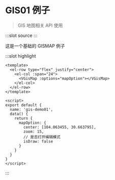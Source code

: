 # GIS01 例子

> GIS 地图相关 API 使用

<demo-block>
:::slot source
<gis-map1></gis-map1>
:::

这是一个基础的 GISMAP 例子

:::slot highlight

```vue
<template>
  <el-row type="flex" justify="center">
    <el-col :span="24">
      <VGisMap :options="mapOption"></VGisMap>
    </el-col>
  </el-row>
</template>

<script>
export default {
  name: 'gis-demo01',
  data() {
    return {
      mapOption: {
        center: [104.063455, 30.663795],
        zoom: 15,
        // 是否打开编辑模式
        isDraw: false
      }
    }
  }
}
</script>
```

:::
</demo-block>
